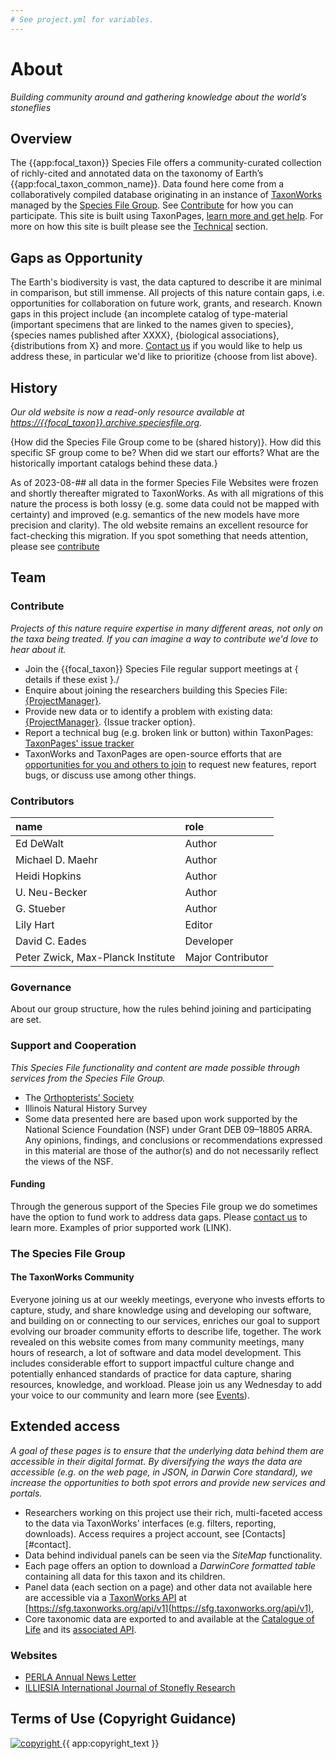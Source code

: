 ```yaml
---
# See project.yml for variables.
---
```


# About
_Building community around and gathering knowledge about the world’s stoneflies_

## Overview
The {{app:focal_taxon}} Species File offers a community-curated collection of richly-cited and annotated data on the taxonomy of Earth’s {{app:focal_taxon_common_name}}. Data found here come from a collaboratively compiled database originating in an instance of [TaxonWorks](https://taxonworks.org) managed by the [Species File Group](https://speciesfilegroup). See [Contribute](#contribute) for how you can participate. This site is built using TaxonPages, [learn more and get help](). For more on how this site is built please see the [Technical](#technical) section.

## Gaps as Opportunity
The Earth's biodiversity is vast, the data captured to describe it are minimal in comparison, but still immense. All projects of this nature contain gaps, i.e. opportunities for collaboration on future work, grants, and research. Known gaps in this project include {an incomplete catalog of type-material (important specimens that are linked to the names given to species}, {species names published after XXXX}, {biological associations}, {distributions from X} and more. [Contact us](#contact) if you would like to help us address these, in particular we'd like to prioritize {choose from list above}.

## History
_Our old website is now a read-only resource available at [https://{{focal_taxon}}.archive.speciesfile.org](https://{{focal_taxon}}.archive.speciesfile.org)._

{How did the Species File Group come to be (shared history)}. How did this specific SF group come to be? When did we start our efforts? What are the historically important catalogs behind these data.}

As of 2023-08-## all data in the former Species File Websites were frozen and shortly thereafter migrated to TaxonWorks. As with all migrations of this nature the process is both lossy (e.g. some data could not be mapped with certainty) and improved (e.g. semantics of the new models have more precision and clarity).  The old website remains an excellent resource for fact-checking this migration. If you spot something that needs attention, please see [contribute](about#contribute)

## Team
### Contribute
_Projects of this nature require expertise in many different areas, not only on the taxa being treated. If you can imagine a way to contribute we'd love to hear about it._

* Join the {{focal_taxon}} Species File regular support meetings at { details if these exist }./
* Enquire about joining the researchers building this Species File: [{ProjectManager}](mailto:address@example.com).
* Provide new data or to identify a problem with existing data: [{ProjectManager}](mailto:address@example.com). {Issue tracker option}.
* Report a technical bug (e.g. broken link or button) within TaxonPages: [TaxonPages' issue tracker](https://github.com/SpeciesFileGroup/taxonpages/issues/new?assignees=&labels=bug&projects=&template=bug.yml&title=%5BBug%5D%3A+)
* TaxonWorks and TaxonPages are open-source efforts that are [opportunities for you and others to join](https://docs.taxonworks.org/develop/contributing.html) to request new features, report bugs, or discuss use among other things.

### Contributors
|name|role|
|:----|:----|
| Ed DeWalt | Author | 
| Michael D. Maehr | Author |
| Heidi Hopkins | Author |
| U. Neu-Becker | Author |
| G. Stueber | Author |
| Lily Hart | Editor |
| David C. Eades | Developer |
| Peter Zwick, Max-Planck Institute | Major Contributor |

### Governance
About our group structure, how the rules behind joining and participating are set.

### Support and Cooperation
_This Species File functionality and content are made possible through services from the Species File Group._

* The [Orthopterists’ Society](http://140.247.119.225/OrthSoc/) 
* Illinois Natural History Survey
* Some data presented here are based upon work supported by the National Science Foundation (NSF) under Grant DEB 09–18805 ARRA. Any opinions, findings, and conclusions or recommendations expressed in this material are those of the author(s) and do not necessarily reflect the views of the NSF.

#### Funding
Through the generous support of the Species File group we do sometimes have the option to fund work to address data gaps. Please [contact us](LINK) to learn more. Examples of prior supported work (LINK).

### The Species File Group
#### The TaxonWorks Community
Everyone joining us at our weekly meetings, everyone who invests efforts to capture, study, and share knowledge using and developing our software, and building on or connecting to our services, enriches our goal to support evolving our broader community efforts to describe life, together. The work revealed on this website comes from many community meetings, many hours of research, a lot of software and data model development. This includes considerable effort to support impactful culture change and potentially enhanced standards of practice for data capture, sharing resources, knowledge, and workload. Please join us any Wednesday to add your voice to our community and learn more (see [Events](https://speciesfilegroup.org/events.html)).

## Extended access
_A goal of these pages is to ensure that the underlying data behind them are accessible in their digital format. By diversifying the ways the data are accessible (e.g. on the web page, in JSON, in Darwin Core standard), we increase the opportunities to both spot errors and provide new services and portals._

* Researchers working on this project use their rich, multi-faceted access to the data via TaxonWorks' interfaces (e.g. filters, reporting, downloads). Access requires a project account, see [Contacts][#contact].
* Data behind individual panels can be seen via the *SiteMap* functionality.
* Each page offers an option to download a *DarwinCore formatted table* containing all data for this taxon and its children.
* Panel data (each section on a page) and other data not available here are accessible via a [TaxonWorks API](https://api.taxonworks.org) at [https://sfg.taxonworks.org/api/v1](https://sfg.taxonworks.org/api/v1),
* Core taxonomic data are exported to and available at the [Catalogue of Life]({https://link_to_root_taxon_page}) and its [associated API](https://link_to_api_for_pertinent_dataset).

### Websites
* [PERLA Annual News Letter](http://plecoptera.speciesfile.org/HomePage/Plecoptera/PerlaList.aspx)
* [ILLIESIA International Journal of Stonefly Research](http://illiesia.speciesfile.org/)


## Terms of Use (Copyright Guidance)

<div class="flex items-center gap-2">
  <a
    class="min-w-fit"
    href="{{ app:copyright_image_link }}"
  >
    <img 
      src="{{ app:copyright_image }}" 
      alt="copyright" 
      class="m-0"
    >
  </a>
  <span>{{ app:copyright_text }}</span>
</div>
